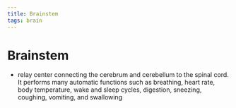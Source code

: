 ```yaml
---
title: Brainstem
tags: brain
---
```


# Brainstem
- relay center connecting the cerebrum and cerebellum to the spinal cord. It performs many automatic functions such as breathing, heart rate, body temperature, wake and sleep cycles, digestion, sneezing, coughing, vomiting, and swallowing











